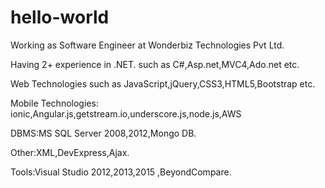 # hello-world
Working as Software Engineer at Wonderbiz Technologies Pvt Ltd.

Having 2+ experience in .NET. such as C#,Asp.net,MVC4,Ado.net etc.

Web Technologies such as JavaScript,jQuery,CSS3,HTML5,Bootstrap etc.

Mobile Technologies: ionic,Angular.js,getstream.io,underscore.js,node.js,AWS

DBMS:MS SQL Server 2008,2012,Mongo DB.

Other:XML,DevExpress,Ajax.

Tools:Visual Studio 2012,2013,2015 ,BeyondCompare. 
